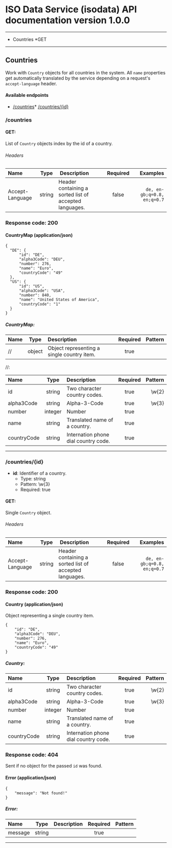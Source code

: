 # ISO Data Service (isodata) API documentation version 1.0.0

---

* Countries
    *GET

---

## Countries
Work with `Country` objects for all countries in the system. All `name` properties get automatically translated by the service depending on a request's `accept-language` header.

#### Available endpoints

* [/countries](countries)* [/countries/{id}](countriesid)

### /countries

#### **GET**:
List of `Country` objects index by the id of a country.

###### Headers

| Name | Type | Description | Required | Examples |
|:-----|:----:|:------------|:--------:|---------:|
| Accept-Language | string | Header containing a sorted list of accepted languages. | false | ``` de, en-gb;q=0.8, en;q=0.7 ```  |

### Response code: 200

#### CountryMap (application/json) 

```
{
  "DE": {
      "id": "DE",
      "alpha3Code": "DEU",
      "number": 276,
      "name": "Euro",
      "countryCode": "49"
  },
  "US": {
      "id": "US",
      "alpha3Code": "USA",
      "number": 840,
      "name": "United States of America",
      "countryCode": "1"
  }
}
```

##### *CountryMap*:
| Name | Type | Description | Required | Pattern |
|:-----|:----:|:------------|:--------:|--------:|
| // |  object | Object representing a single country item. | true |  |

//:

| Name | Type | Description | Required | Pattern |
|:-----|:----:|:------------|:--------:|--------:|
| id |  string | Two character country codes. | true | \w{2} |
| alpha3Code |  string | Alpha-3-Code | true | \w{3} |
| number |  integer | Number | true |  |
| name |  string | Translated name of a country. | true |  |
| countryCode |  string | Internation phone dial country code. | true |  |

---

### /countries/{id}

* **id**: Identifier of a country.
    * Type: string
    * Pattern: \w{3}
    * Required: true

#### **GET**:
Single `Country` object.

###### Headers

| Name | Type | Description | Required | Examples |
|:-----|:----:|:------------|:--------:|---------:|
| Accept-Language | string | Header containing a sorted list of accepted languages. | false | ``` de, en-gb;q=0.8, en;q=0.7 ```  |

### Response code: 200

#### Country (application/json) 
Object representing a single country item.

```
{
    "id": "DE",
    "alpha3Code": "DEU",
    "number": 276,
    "name": "Euro",
    "countryCode": "49"
}
```

##### *Country*:
| Name | Type | Description | Required | Pattern |
|:-----|:----:|:------------|:--------:|--------:|
| id |  string | Two character country codes. | true | \w{2} |
| alpha3Code |  string | Alpha-3-Code | true | \w{3} |
| number |  integer | Number | true |  |
| name |  string | Translated name of a country. | true |  |
| countryCode |  string | Internation phone dial country code. | true |  |

### Response code: 404
Sent if no object for the passed `id` was found.

#### Error (application/json) 

```
{
    "message": "Not found!"
}
```

##### *Error*:
| Name | Type | Description | Required | Pattern |
|:-----|:----:|:------------|:--------:|--------:|
| message |  string |  | true |  |

---

